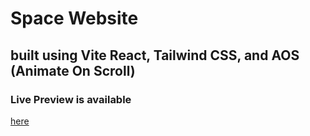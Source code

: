 # Space Website

## built using Vite React, Tailwind CSS, and AOS (Animate On Scroll)

### Live Preview is available

[here](https://space-website-g3rges.vercel.app/)
